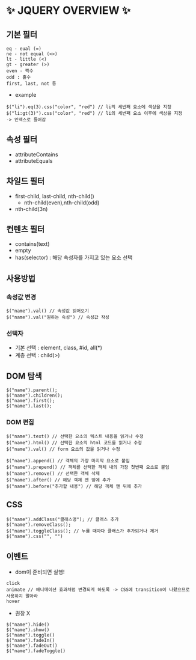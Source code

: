 # ✨ JQUERY OVERVIEW ✨

## **기본 필터**

```
eq - eual (=)
ne - not equal (<>)
lt - little (<)
gt - greater (>)
even - 짝수
odd : 홀수
first, last, not 등
```

- example

```
$("li").eq(3).css("color", "red") // li의 세번째 요소에 색상을 지정
$("li:gt(3)").css("color", "red") // li의 세번째 요소 이후에 색상을 지정
-> 인덱스로 들어감
```

## **속성 필터**

- attributeContains
- attributeEquals

## **차일드 필터**

- first-child, last-child, nth-child()
  - nth-child(even),nth-child(odd)
- nth-child(3n)

## **컨텐츠 필터**

- contains(text)
- empty
- has(selector) : 해당 속성자를 가지고 있는 요소 선택

## **사용방법**

### **속성값 변경**

```
$("name").val() // 속성값 읽어오기
$("name").val("원하는 속성") // 속성값 작성
```

### **선택자**

- 기본 선택 : element, class, #id, all(\*)
- 계층 선택 : child(>)

## **DOM 탐색**

```
$("name").parent();
$("name").children();
$("name").first();
$("name").last();
```

### **DOM 편집**

```
$("name").text() // 선택한 요소의 텍스트 내용을 읽거나 수정
$("name").html() // 선택한 요소의 html 코드를 읽거나 수정
$("name").val() // form 요소의 값을 읽거나 수정

$("name").append() // 객체의 가장 마지막 요소로 붙임
$("name").prepend() // 객체를 선택한 객체 내의 가장 첫번째 요소로 붙임
$("name").remove() // 선택한 객체 삭제
$("name").after() // 해당 객체 맨 앞에 추가
$("name").before("추가할 내용") // 해당 객체 맨 뒤에 추가
```

## **CSS**

```
$("name").addClass("클래스명"); // 클래스 추가
$("name").removeClass();
$("name").toggleClass(); // 누를 때마다 클래스가 추가되거나 제거
$("name").css("", "")
```

## **이벤트**

- dom이 준비되면 실행!

```
click
animate // 애니메이션 효과처럼 변경되게 하도록 -> CSS에 transition이 나왔으므로 사용하지 말아라
hover
```

- 권장 X

```
$("name").hide()
$("name").show()
$("name").toggle()
$("name").fadeIn()
$("name").fadeOut()
$("name").fadeToggle()
```
